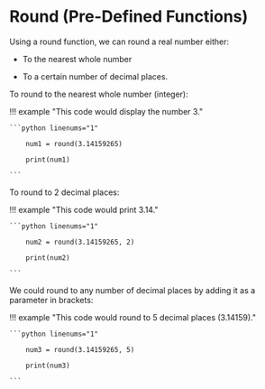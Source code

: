 # Round (Pre-Defined Functions)
Using a round function, we can round a real number either:

* To the nearest whole number
  
* To a certain number of decimal places.
  
To round to the nearest whole number (integer):

!!! example "This code would display the number 3."

	```python linenums="1"
	
		num1 = round(3.14159265)
  
		print(num1)

	```   

To round to 2 decimal places:

!!! example "This code would print 3.14."

	```python linenums="1"
	
		num2 = round(3.14159265, 2)
		
		print(num2)

	```   
 
We could round to any number of decimal places by adding it as a parameter in brackets:

!!! example "This code would round to 5 decimal places (3.14159)."

	```python linenums="1"
	
		num3 = round(3.14159265, 5)
		
		print(num3)

	```   